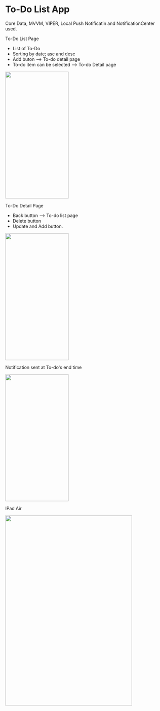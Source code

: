 # To-Do List App
 
 
 Core Data, MVVM, VIPER, Local Push Notificatin and NotificationCenter used.
 
 To-Do List Page
 - List of To-Do
 - Sorting by date; asc and desc
 - Add buton --> To-do detail page
 - To-do item can be selected --> To-do Detail page
 
 <img src="https://user-images.githubusercontent.com/13850735/138563976-6419aad4-bf17-4050-be8d-0a6109124efb.png" data-canonical-src="https://user-images.githubusercontent.com/13850735/138563976-6419aad4-bf17-4050-be8d-0a6109124efb.png" width="200" height="400" />
 
 To-Do Detail Page
 - Back button --> To-do list page
 - Delete button
 - Update and Add button.
 
 
 
  <img src="https://user-images.githubusercontent.com/13850735/138564736-cd1d7ce3-ec5d-4182-920a-15105140dd8f.png" data-canonical-src="https://user-images.githubusercontent.com/13850735/138564736-cd1d7ce3-ec5d-4182-920a-15105140dd8f.png" width="200" height="400" />
  
  
  Notification sent at To-do's end time

 <img src="https://user-images.githubusercontent.com/13850735/138565540-d02df31b-e576-4637-abaf-6af524079f62.png" data-canonical-src="https://user-images.githubusercontent.com/13850735/138565540-d02df31b-e576-4637-abaf-6af524079f62.png" width="200" height="400" />
 
 
  IPad Air
 
 <img src="https://user-images.githubusercontent.com/13850735/138565618-a815eb99-9612-4570-99aa-6a90c3ee8265.png" data-canonical-src="https://user-images.githubusercontent.com/13850735/138565618-a815eb99-9612-4570-99aa-6a90c3ee8265.png" width="400" height="600" />

 


